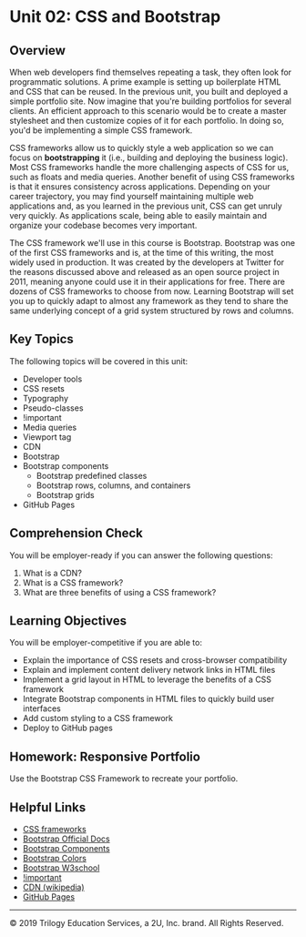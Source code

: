 # Unit 02: CSS and Bootstrap

## Overview
When web developers find themselves repeating a task, they often look for programmatic solutions. A prime example is setting up boilerplate HTML and CSS that can be reused. In the previous unit, you built and deployed a simple portfolio site. Now imagine that you're building portfolios for several clients. An efficient approach to this scenario would be to create a master stylesheet and then customize copies of it for each portfolio. In doing so, you'd be implementing a simple CSS framework. 

CSS frameworks allow us to quickly style a web application so we can focus on **bootstrapping** it (i.e., building and deploying the business logic). Most CSS frameworks handle the more challenging aspects of CSS for us, such as floats and media queries. Another benefit of using CSS frameworks is that it ensures consistency across applications. Depending on your career trajectory, you may find yourself maintaining multiple web applications and, as you learned in the previous unit, CSS can get unruly very quickly. As applications scale, being able to easily maintain and organize your codebase becomes very important.

The CSS framework we'll use in this course is Bootstrap. Bootstrap was one of the first CSS frameworks and is, at the time of this writing, the most widely used in production. It was created by the developers at Twitter for the reasons discussed above and released as an open source project in 2011, meaning anyone could use it in their applications for free. There are dozens of CSS frameworks to choose from now. Learning Bootstrap will set you up to quickly adapt to almost any framework as they tend to share the same underlying concept of a grid system structured by rows and columns.

## Key Topics
The following topics will be covered in this unit:
* Developer tools
* CSS resets
* Typography
* Pseudo-classes
* !important
* Media queries
* Viewport tag
* CDN
* Bootstrap
* Bootstrap components
  * Bootstrap predefined classes
  * Bootstrap rows, columns, and containers
  * Bootstrap grids
* GitHub Pages

## Comprehension Check

You will be employer-ready if you can answer the following questions:

1. What is a CDN?
2. What is a CSS framework?
3. What are three benefits of using a CSS framework?

## Learning Objectives

You will be employer-competitive if you are able to:

* Explain the importance of CSS resets and cross-browser compatibility
* Explain and implement content delivery network links in HTML files
* Implement a grid layout in HTML to leverage the benefits of a CSS framework
* Integrate Bootstrap components in HTML files to quickly build user interfaces
* Add custom styling to a CSS framework
* Deploy to GitHub pages

## Homework: Responsive Portfolio

Use the Bootstrap CSS Framework to recreate your portfolio.


## Helpful Links

* [CSS frameworks](https://en.wikipedia.org/wiki/CSS_framework)
* [Bootstrap Official Docs](https://getbootstrap.com/)
* [Bootstrap Components](https://getbootstrap.com/docs/4.3/components/alerts/)
* [Bootstrap Colors](https://getbootstrap.com/docs/4.5/utilities/colors/)
* [Bootstrap W3school](https://www.w3schools.com/bootstrap4/)
* [!important](https://developer.mozilla.org/en-US/docs/Web/CSS/Specificity)
* [CDN (wikipedia)](https://en.wikipedia.org/wiki/Content_delivery_network)
* [GitHub Pages](https://pages.github.com/)

- - -
© 2019 Trilogy Education Services, a 2U, Inc. brand. All Rights Reserved.
